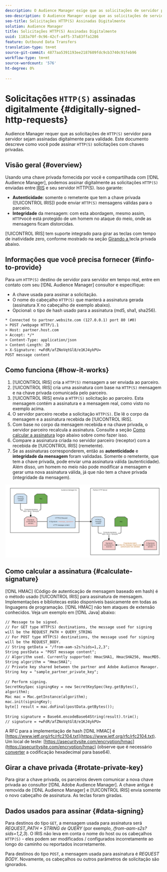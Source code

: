 ```yaml
---
description: O Audience Manager exige que as solicitações de servidor para servidor HTTP(S) sejam assinadas digitalmente para validade. Este documento descreve como você pode assinar solicitações HTTP com chaves privadas.
seo-description: O Audience Manager exige que as solicitações de servidor para servidor HTTP(S) sejam assinadas digitalmente para validade. Este documento descreve como você pode assinar solicitações HTTP(S) com chaves privadas.
seo-title: Solicitações HTTP(S) Assinadas Digitalmente
solution: Audience Manager
title: Solicitações HTTP(S) Assinadas Digitalmente
uuid: 1183a70f-0c96-42cf-a4f5-37a83ffa1286
feature: Outbound Data Transfers
translation-type: tm+mt
source-git-commit: 4877aa5391193ee2187609fdc9cb3740c91feb96
workflow-type: tm+mt
source-wordcount: '576'
ht-degree: 0%

---
```



# Solicitações `HTTP(S)` assinadas digitalmente {#digitally-signed-http-requests}

Audience Manager requer que as solicitações de `HTTP(S)` servidor para servidor sejam assinadas digitalmente para validade. Este documento descreve como você pode assinar `HTTP(S)` solicitações com chaves privadas.

## Visão geral {#overview}

<!-- digitally_signed_http_requests.xml -->

Usando uma chave privada fornecida por você e compartilhada com [!DNL Audience Manager], podemos assinar digitalmente as solicitações `HTTP(S)` enviadas entre [IRIS](../../../reference/system-components/components-data-action.md#iris) e seu servidor HTTP(S). Isso garante:

* **Autenticidade**: somente o remetente que tem a chave privada ([!UICONTROL IRIS]) pode enviar  `HTTP(S)` mensagens válidas para o parceiro.
* **Integridade** da mensagem: com esta abordagem, mesmo assim,  `HTTP`você está protegido de um homem no ataque do meio, onde as mensagens ficam distorcidas.

[!UICONTROL IRIS] tem suporte integrado para girar as teclas com tempo de inatividade zero, conforme mostrado na seção  [Girando a ](../../../integration/receiving-audience-data/real-time-outbound-transfers/digitally-signed-http-requests.md#rotate-private-key) tecla privada abaixo.

## Informações que você precisa fornecer {#info-to-provide}

Para um `HTTP(S)` destino de servidor para servidor em tempo real, entre em contato com seu [!DNL Audience Manager] consultor e especifique:

* A chave usada para assinar a solicitação.
* O nome do cabeçalho `HTTP(S)` que manterá a assinatura gerada (assinatura X no cabeçalho de exemplo abaixo).
* Opcional: o tipo de hash usado para a assinatura (md5, sha1, sha256).

```
* Connected to partner.website.com (127.0.0.1) port 80 (#0)
> POST /webpage HTTP/1.1
> Host: partner.host.com
> Accept: */*
> Content-Type: application/json
> Content-Length: 20
> X-Signature: +wFdR/afZNoVqtGl8/e1KJ4ykPU=
POST message content
```

## Como funciona {#how-it-works}

1. [!UICONTROL IRIS] cria a  `HTTP(S)` mensagem a ser enviada ao parceiro.
1. [!UICONTROL IRIS] cria uma assinatura com base na  `HTTP(S)` mensagem e na chave privada comunicada pelo parceiro.
1. [!UICONTROL IRIS] envia a  `HTTP(S)` solicitação ao parceiro. Esta mensagem contém a assinatura e a mensagem real, como visto no exemplo acima.
1. O servidor parceiro recebe a solicitação `HTTP(S)`. Ele lê o corpo da mensagem e a assinatura recebida de [!UICONTROL IRIS].
1. Com base no corpo da mensagem recebida e na chave privada, o servidor parceiro recalcula a assinatura. Consulte a seção [Como calcular a assinatura](../../../integration/receiving-audience-data/real-time-outbound-transfers/digitally-signed-http-requests.md#calculate-signature) logo abaixo sobre como fazer isso.
1. Compare a assinatura criada no servidor parceiro (receptor) com a recebida de [!UICONTROL IRIS] (remetente).
1. Se as assinaturas corresponderem, então as **autenticidade** e **integridade da mensagem** foram validadas. Somente o remetente, que tem a chave privada, pode enviar uma assinatura válida (autenticidade). Além disso, um homem no meio não pode modificar a mensagem e gerar uma nova assinatura válida, já que não tem a chave privada (integridade da mensagem).

![](assets/iris-digitally-sign-http-request.png)

## Como calcular a assinatura {#calculate-signature}

[!DNL HMAC] (Código de autenticação de mensagem baseado em hash) é o método usado  [!UICONTROL IRIS] para assinatura de mensagem. Implementações e bibliotecas estão disponíveis basicamente em todas as linguagens de programação. [!DNL HMAC] não tem ataques de extensão conhecidos. Veja um exemplo em [!DNL Java] abaixo:

```
// Message to be signed.
// For GET type HTTP(S) destinations, the message used for signing will be the REQUEST_PATH + QUERY_STRING
// For POST type HTTP(S) destinations, the message used for signing will be the REQUEST_BODY.
// String getData = "/from-aam-s2s?sids=1,2,3";
String postData = "POST message content";
// Algorithm used. Currently supported: HmacSHA1, HmacSHA256, HmacMD5.
String algorithm = "HmacSHA1";
// Private key shared between the partner and Adobe Audience Manager.
String key = "sample_partner_private_key";
  
// Perform signing.
SecretKeySpec signingKey = new SecretKeySpec(key.getBytes(), algorithm);
Mac mac = Mac.getInstance(algorithm);
mac.init(signingKey);
byte[] result = mac.doFinal(postData.getBytes());
  
String signature = Base64.encodeBase64String(result).trim(); 
// signature = +wFdR/afZNoVqtGl8/e1KJ4ykPU=
```

A RFC para a implementação de hash [!DNL HMAC] é [https://www.ietf.org/rfc/rfc2104.txt](https://www.ietf.org/rfc/rfc2104.txt). Um local de teste: [https://asecuritysite.com/encryption/hmac](https://asecuritysite.com/encryption/hmac) (observe que é necessário [converter](https://tomeko.net/online_tools/hex_to_base64.php?lang=en) a codificação hexadecimal para base64).

## Girar a chave privada {#rotate-private-key}

Para girar a chave privada, os parceiros devem comunicar a nova chave privada ao consultor [!DNL Adobe Audience Manager]. A chave antiga é removida de [!DNL Audience Manager] e [!UICONTROL IRIS] envia somente o novo cabeçalho de assinatura. As teclas foram giradas.

## Dados usados para assinar {#data-signing}

Para destinos do tipo `GET`, a mensagem usada para assinatura será *REQUEST_PATH + STRING de QUERY* (por exemplo, */from-aam-s2s?sids=1,2,3*). O IRIS não leva em conta o nome do host ou os cabeçalhos `HTTP(S)` - eles podem ser modificados / configurados incorretamente ao longo do caminho ou reportados incorretamente.

Para destinos do tipo `POST`, a mensagem usada para assinatura é *REQUEST BODY*. Novamente, os cabeçalhos ou outros parâmetros de solicitação são ignorados.
